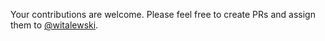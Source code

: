 Your contributions are welcome. Please feel free to create PRs and assign them to [@witalewski](https://github.com/witalewski/).